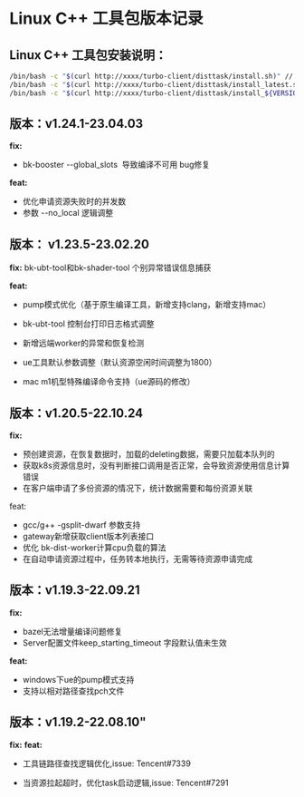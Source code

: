# Linux C++ 工具包版本记录

## Linux C++ 工具包安装说明：

```bash
/bin/bash -c "$(curl http://xxxx/turbo-client/disttask/install.sh)" // 安装版本 v1.19.1-22.06.29
/bin/bash -c "$(curl http://xxxx/turbo-client/disttask/install_latest.sh)" // 安装最新版本
/bin/bash -c "$(curl http://xxxx/turbo-client/disttask/install_${VERSION}.sh)" // 安装指定版本 (ex. install_v1.23.5-23.02.20.sh)
```

## 版本：v1.24.1-23.04.03
**fix:**
- bk-booster --global_slots  导致编译不可用 bug修复

**feat:**
- 优化申请资源失败时的并发数
- 参数 --no_local 逻辑调整





## 版本： v1.23.5-23.02.20

**fix:**
bk-ubt-tool和bk-shader-tool 个别异常错误信息捕获

**feat:**
- pump模式优化（基于原生编译工具，新增支持clang，新增支持mac）

- bk-ubt-tool 控制台打印日志格式调整

- 新增远端worker的异常和恢复检测

- ue工具默认参数调整（默认资源空闲时间调整为1800）

- mac m1机型特殊编译命令支持（ue源码的修改）



## 版本：v1.20.5-22.10.24
**fix:**
- 预创建资源，在恢复数据时，加载的deleting数据，需要只加载本队列的
- 获取k8s资源信息时，没有判断接口调用是否正常，会导致资源使用信息计算错误
- 在客户端申请了多份资源的情况下，统计数据需要和每份资源关联

feat:
- gcc/g++ -gsplit-dwarf 参数支持
- gateway新增获取client版本列表接口
- 优化 bk-dist-worker计算cpu负载的算法
- 在自动申请资源过程中，任务转本地执行，无需等待资源申请完成 



## 版本：v1.19.3-22.09.21
**fix:**
- bazel无法增量编译问题修复
- Server配置文件keep_starting_timeout 字段默认值未生效 

**feat:**
- windows下ue的pump模式支持
- 支持以相对路径查找pch文件

## 版本：v1.19.2-22.08.10"
**fix:**
**feat:**
- 工具链路径查找逻辑优化,issue: Tencent#7339

- 当资源拉起超时，优化task启动逻辑,issue: Tencent#7291